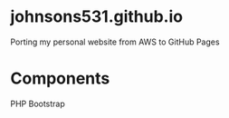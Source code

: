 # johnsons531.github.io
Porting my personal website from AWS to GitHub Pages

# Components
PHP
Bootstrap

